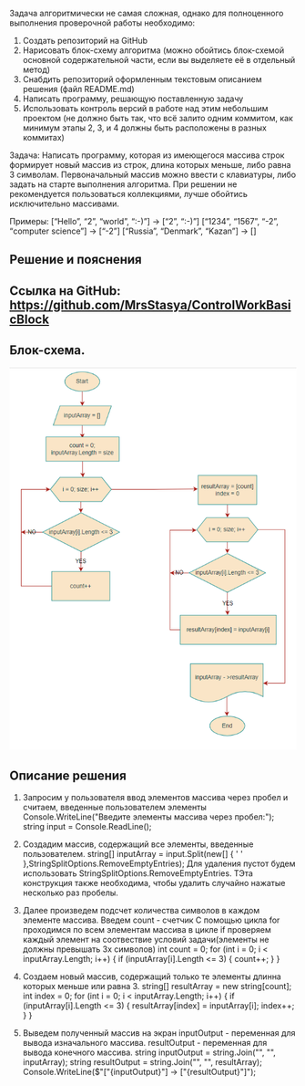 Задача алгоритмически не самая сложная, однако для полноценного выполнения проверочной работы необходимо:

1. Создать репозиторий на GitHub
2. Нарисовать блок-схему алгоритма (можно обойтись блок-схемой основной содержательной части, если вы выделяете её в отдельный метод)
3. Снабдить репозиторий оформленным текстовым описанием решения (файл README.md)
4. Написать программу, решающую поставленную задачу
5. Использовать контроль версий в работе над этим небольшим проектом (не должно быть так, что всё залито одним коммитом, как минимум этапы 2, 3, и 4 должны быть расположены в разных коммитах)

Задача: Написать программу, которая из имеющегося массива строк формирует новый массив из строк, длина которых меньше, либо равна 3 символам. Первоначальный массив можно ввести с клавиатуры, либо задать на старте выполнения алгоритма. При решении не рекомендуется пользоваться коллекциями, лучше обойтись исключительно массивами.

Примеры:
[“Hello”, “2”, “world”, “:-)”] → [“2”, “:-)”]
[“1234”, “1567”, “-2”, “computer science”] → [“-2”]
[“Russia”, “Denmark”, “Kazan”] → []

## Решение и пояснения
## Ссылка на GitHub: https://github.com/MrsStasya/ControlWorkBasicBlock
## Блок-схема.

![Блок-схема](AlgorithmBlockDiagram.png)

## Описание решения
1. Запросим у пользователя ввод элементов массива через пробел и считаем, введенные пользователем элементы
Console.WriteLine("Введите элементы массива через пробел:");
string input = Console.ReadLine();
2. Создадим массив, содержащий все элементы, введенные пользователем. 
    string[] inputArray = input.Split(new[] { ' ' },StringSplitOptions.RemoveEmptyEntries);
    Для удаления пустот будем использовать StringSplitOptions.RemoveEmptyEntries. ТЭта конструкция также необходима, чтобы удалить случайно нажатые несколько раз пробелы.

3. Далее произведем подсчет количества символов в каждом элементе массива.
Введем count - счетчик
С помощью цикла for проходимся по всем элементам массива
в цикле if проверяем каждый элемент на соотвествие условий задачи(элементы не должны превышать 3х символов)
    int count = 0; 
    for (int i = 0; i < inputArray.Length; i++)
    {
        if (inputArray[i].Length <= 3)
        {
            count++;
        }
    }
4. Создаем новый массив, содержащий только те элементы длинна которых меньше или равна 3.
    string[] resultArray = new string[count];
    int index = 0; 
    for (int i = 0; i < inputArray.Length; i++)
    {
        if (inputArray[i].Length <= 3)
        {
            resultArray[index] = inputArray[i];
            index++;
        }
    }
5. Выведем полученный массив на экран
inputOutput - переменная для вывода изначального массива.
resultOutput - переменная для вывода конечного массива.
    string inputOutput = string.Join("\", \"", inputArray);
    string resultOutput = string.Join("\", \"", resultArray);
    Console.WriteLine($"[\"{inputOutput}\"] -> [\"{resultOutput}\"]");

